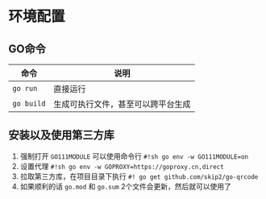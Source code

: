 # 环境配置


## GO命令

| 命令       | 说明                               |
| ---------- | ---------------------------------- |
| `go run`   | 直接运行                           |
| `go build` | 生成可执行文件，甚至可以跨平台生成 |


## 安装以及使用第三方库

1.  强制打开 `GO111MODULE` 可以使用命令行 `#!sh go env -w GO111MODULE=on`
2.  设置代理 `#!sh go env -w GOPROXY=https://goproxy.cn,direct`
3.  拉取第三方库，在项目目录下执行 `#! go get github.com/skip2/go-qrcode`
4.  如果顺利的话 `go.mod` 和 `go.sum` 2个文件会更新，然后就可以使用了



<!-- 
## Contact

[benimang@126.com :fontawesome-solid-paper-plane:](mailto:benimang@126.com){ .md-button .md-button--primary } -->

<!-- git@github.com:benimang/docs.git -->